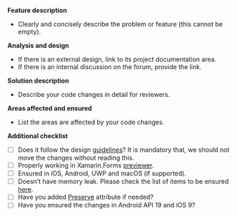 **Feature description**
* Clearly and concisely describe the problem or feature (this cannot be empty).

 **Analysis and design**
* If there is an external design, link to its project documentation area.
* If there is an internal discussion on the forum, provide the link.
 
**Solution description**
* Describe your code changes in detail for reviewers.

**Areas affected and ensured**
* List the areas are affected by your code changes.

**Additional checklist**
* [ ] Does it follow the design [guidelines](https://docs.microsoft.com/en-us/dotnet/standard/design-guidelines/)? It is mandatory that, we should not move the changes without reading this.
* [ ] Properly working in Xamarin.Forms [previewer](https://docs.microsoft.com/en-us/xamarin/xamarin-forms/xaml/xaml-previewer?tabs=vswin).
* [ ] Ensured in iOS, Android, UWP and macOS (if supported).
* [ ] Doesn’t have memory leak. Please check the list of items to be ensured [here](https://syncfusion.atlassian.net/wiki/spaces/XAMRIN/pages/880875734/Memory+Leak).
* [ ] Have you added  [Preserve](https://syncfusion.atlassian.net/wiki/spaces/XAMRIN/pages/192124218/Guidelines+for+adding+Preserve+attribute) attribute if needed?
* [ ] Have you ensured the changes in Android API 19 and iOS 9?
